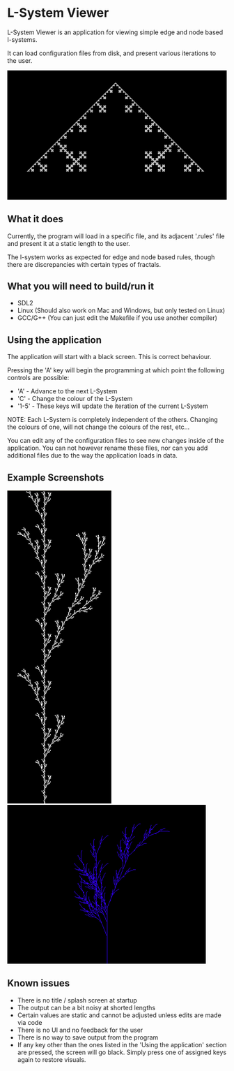 # L-System Viewer

L-System Viewer is an application for viewing simple edge and node based l-systems.

It can load configuration files from disk, and present various iterations to the user.

![Main Image](screenshots/quadratic_snowflake.png)

## What it does

Currently, the program will load in a specific file, and its adjacent '.rules' file and present it at a static length
to the user.

The l-system works as expected for edge and node based rules, though there are discrepancies with certain types of fractals.

## What you will need to build/run it

- SDL2
- Linux (Should also work on Mac and Windows, but only tested on Linux)
- GCC/G++ (You can just edit the Makefile if you use another compiler)

## Using the application

The application will start with a black screen. This is correct behaviour.

Pressing the 'A' key will begin the programming at which point the following controls are possible:

- 'A' - Advance to the next L-System
- 'C' - Change the colour of the L-System
- '1-5' - These keys will update the iteration of the current L-System

NOTE: Each L-System is completely independent of the others. Changing the colours of one, will not change the colours of the rest, etc...

You can edit any of the configuration files to see new changes inside of the application. You can not however rename these files, nor can
you add additional files due to the way the application loads in data.

## Example Screenshots

![Plant A](screenshots/plant_a.png)
![Plant F](screenshots/plant_f.png)

## Known issues

- There is no title / splash screen at startup
- The output can be a bit noisy at shorted lengths
- Certain values are static and cannot be adjusted unless edits are made via code
- There is no UI and no feedback for the user
- There is no way to save output from the program
- If any key other than the ones listed in the 'Using the application' section are pressed, the screen will go black. Simply press one of assigned keys again to restore visuals.
